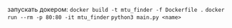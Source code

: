 запускать докером:
``
docker build -t mtu_finder -f Dockerfile .
``
``
docker run --rm -p 80:80 -it mtu_finder
``
``
python3 main.py <name>
``